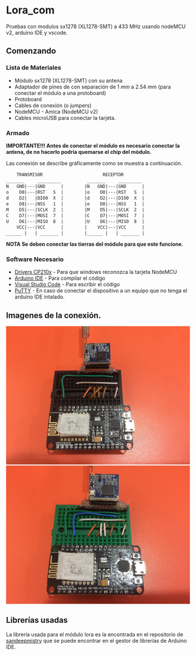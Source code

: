 # Lora_com
Pruebas con modulos sx1278 (XL1278-SMT) a 433 MHz usando nodeMCU v2, arduino IDE y vscode.
## Comenzando

### Lista de Materiales
- Módulo sx1278 (XL1278-SMT) con su antena
- Adaptador de pines de con separación de 1 _mm_ a 2.54 _mm_ (para conectar el módulo a una protoboard)
- Protoboard
- Cables de conexión (o jumpers)
- NodeMCU - Amica (NodeMCU v2)
- Cables microUSB para conectar la tarjeta.
### Armado

__IMPORTANTE!!!
Antes de conectar el módulo es necesario conectar la antena, de no hacerlo podría quemarse el chip del módulo.__

Las conexión se describe gráficamente como se muestra a continuación.
```
    TRANSMISOR                       RECEPTOR
_______     _________          _______     _________
N   GND|---|GND      |        |N   GND|---|GND      |
o    D0|---|RST   S  |        |o    D0|---|RST   S  |
d    D2|   |DIO0  X  |        |d    D2|---|DIO0  X  |
e    D8|---|NSS   1  |        |e    D8|---|NSS   1  |
M    D5|---|SCLK  2  |        |M    D5|---|SCLK  2  |
C    D7|---|MOSI  7  |        |C    D7|---|MOSI  7  |
U    D6|---|MISO  8  |        |U    D6|---|MISO  8  |
    VCC|---|VCC      |        |    VCC|---|VCC      |
______ |   | _______ |        |______ |   | _______ |
```
__NOTA
Se deben conectar las tierras del módulo para que este funcione.__

### Software Necesario

* [Drivers CP210x](https://www.silabs.com/community/interface/knowledge-base.entry.html/2016/12/30/downloading_cp210xd-ek07) - Para que windows reconozca la tarjeta NodeMCU
* [Arduino IDE](https://www.arduino.cc/en/main/software) - Para compilar el código
* [Visual Studio Code](https://code.visualstudio.com/) - Para escribir el código
* [PuTTY](https://www.putty.org/) - En caso de conectar el dispositivo a un equipo que no tenga el arduino IDE intalado.

## Imagenes de la conexión.
![Configuracion física del módulo transmisor](https://github.com/seba-arriagadac/Lora_com/blob/master/implementacion/TX_config.jpeg) ![Configuracion física del módulo receptor](https://github.com/seba-arriagadac/Lora_com/blob/master/implementacion/RX_config.jpeg)


## Librerías usadas
La librería usada para el módulo lora es la encontrada en el repositorio de [sandeepmistry](https://github.com/sandeepmistry/arduino-LoRa) que se puede encontrar en el gestor de librerías de Arduino IDE.
